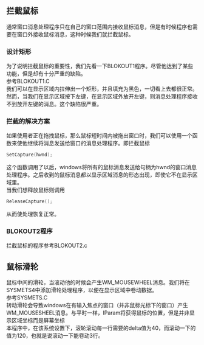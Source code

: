 ## 拦截鼠标
通常窗口消息处理程序只在自己的窗口范围内接收鼠标消息，但是有时候程序也需要在窗口外接收鼠标消息，这种时候我们就拦截鼠标。
### 设计矩形 
为了说明拦截鼠标的重要性，我们先看一下BLOKOUT1程序。尽管他达到了某些功能，但是却有十分严重的缺陷。  
参考BLOKOUT1.C  
我们可以在显示区域内拉伸出一个矩形，并且填充为黑色，一切看上去都很正常。然而，当我们在显示区域按下左键，在显示区域外放开左键，则消息处理程序接收不到放开左键的消息。这个缺陷很严重。  
### 拦截的解决方案
如果使用者正在拖拽鼠标，那么鼠标短时间内被拖出窗口时，我们可以使用一个函数来使他继续将消息发送给窗口的消息处理程序。即拦截鼠标    
```c
SetCapture(hwnd);  
```
这个函数调用了以后，windows将所有的鼠标消息发送给句柄为hwnd的窗口消息处理程序。之后收到的鼠标消息都以显示区域消息的形态出现，即使它不在显示区域里。  
当我们想释放鼠标则调用  
```c
ReleaseCapture();  
```
从而使处理恢复正常。  
### BLOKOUT2程序
拦截鼠标的程序参考BLOKOUT2.c
## 鼠标滑轮
鼠标中间的滑轮，当滚动他的时候会产生WM_MOUSEWHEEL消息。我们将在SYSMETS4中添加滑轮处理程序，以便在显示区域中卷动数据。  
参考SYSMETS.C  
转动滑轮会导致windows在有输入焦点的窗口（并非鼠标光标下的窗口）产生WM_MOUSESHEEL消息。与平时一样，lParam将获得鼠标的位置，但是并非显示区域坐标而是屏幕坐标  
本程序中，在该系统设置下，滚轮滚动每一行需要的delta值为40，而滚动一下的值为120，也就是说滚动一下能卷动3行。